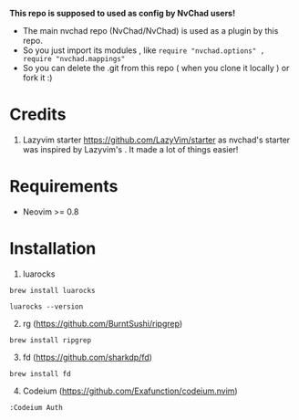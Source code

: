 **This repo is supposed to used as config by NvChad users!**

- The main nvchad repo (NvChad/NvChad) is used as a plugin by this repo.
- So you just import its modules , like `require "nvchad.options" , require "nvchad.mappings"`
- So you can delete the .git from this repo ( when you clone it locally ) or fork it :)

# Credits

1) Lazyvim starter https://github.com/LazyVim/starter as nvchad's starter was inspired by Lazyvim's . It made a lot of things easier!

# Requirements

- Neovim >= 0.8

# Installation

1) luarocks

```
brew install luarocks

luarocks --version

```

2) rg (https://github.com/BurntSushi/ripgrep) 

```
brew install ripgrep

```

3) fd (https://github.com/sharkdp/fd)

```
brew install fd

```

4) Codeium (https://github.com/Exafunction/codeium.nvim)
```
:Codeium Auth
```
